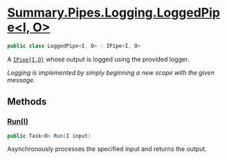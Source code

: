 # [Summary.Pipes.Logging.LoggedPipe<I, O>](../src/Core/Pipes/Logging/LoggedPipe.cs#L11)
```cs
public class LoggedPipe<I, O> : IPipe<I, O>
```

A [`IPipe{I,O}`](./IPipe{I,O}.md) whose output is logged using the provided logger.

_Logging is implemented by simply beginning a new scope with the given message._

## Methods
### [Run(I)](../src/Core/Pipes/Logging/LoggedPipe.cs#L20)
```cs
public Task<O> Run(I input)
```

Asynchronously processes the specified input and returns the output.

